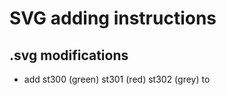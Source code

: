 # SVG adding instructions
## .svg modifications
* add st300 (green) st301 (red) st302 (grey) to <style>  
		```
		.st300 {fill:#a0a0a0;stroke:#c8c8c8;stroke-linecap:round;stroke-linejoin:round;stroke-width:0.45}
		.st301 {fill:#00b050;stroke:#c8c8c8;stroke-linecap:round;stroke-linejoin:round;stroke-width:0.45}		
		.st302 {fill:#ff5050;stroke:#c8c8c8;stroke-linecap:round;stroke-linejoin:round;stroke-width:0.45}
		.st500 {font-size:1em;font-weight:normal}
		.st501 {fill:#000000;font-family:Calibri;font-size:1.08334em;font-weight:bold}
		```


* clean all table text:
* rename port
## scripts/animate_flow.py modifications
* in the output list, append the new svg file
